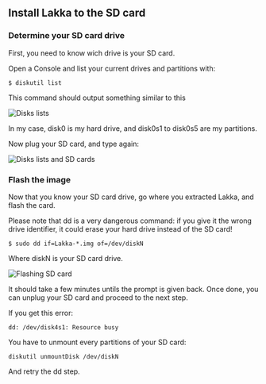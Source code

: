 ## Install Lakka to the SD card

###  Determine your SD card drive

First, you need to know wich drive is your SD card.

Open a Console and list your current drives and partitions with:

    $ diskutil list

This command should output something similar to this

![Disks lists](/images/diskutil1.png)

In my case, disk0 is my hard drive, and disk0s1 to disk0s5 are my partitions.

Now plug your SD card, and type again:

![Disks lists and SD cards](/images/diskutil2.png)

### Flash the image

Now that you know your SD card drive, go where you extracted Lakka, and flash the card.

Please note that dd is a very dangerous command: if you give it the wrong drive identifier, it could erase your hard drive instead of the SD card!

    $ sudo dd if=Lakka-*.img of=/dev/diskN

Where diskN is your SD card drive.

![Flashing SD card](/images/macosdd.png)

It should take a few minutes untils the prompt is given back. Once done, you can unplug your SD card and proceed to the next step.

If you get this error:

    dd: /dev/disk4s1: Resource busy

You have to unmount every partitions of your SD card:

    diskutil unmountDisk /dev/diskN

And retry the dd step.
